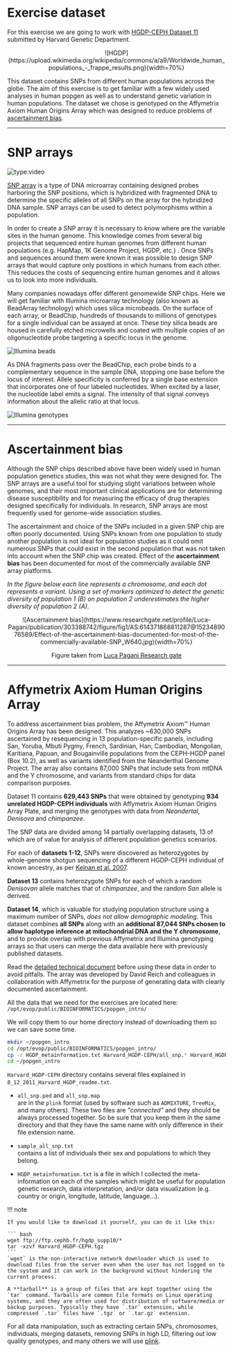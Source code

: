 # Exercise dataset

For this exercise we are going to work with [HGDP-CEPH Dataset 11](http://www.cephb.fr/en/hgdp_panel.php) submitted by Harvard Genetic Department.

<center>
![HGDP](https://upload.wikimedia.org/wikipedia/commons/a/a9/Worldwide_human_populations_-_frappe_results.png){width=70%}
</center>

This dataset contains SNPs from different human populations across the globe. The aim of this exercise is to get familiar with a few widely used analyses in human popgen as well as to understand  genetic variation in human populations. The dataset we chose is genotyped on the Affymetrix Axiom Human Origins Array which was designed to reduce problems of [ascertainment bias](https://www.ncbi.nlm.nih.gov/books/NBK9792/). 



*********************************************************************

# SNP arrays

![type:video](https://www.youtube.com/embed/lVG04dAAyvY)

[SNP array](https://en.wikipedia.org/wiki/SNP_array) is a type of DNA microarray containing designed probes harboring the SNP positions, which is hybridized with fragmented DNA to determine the specific alleles of all SNPs on the array for the hybridized DNA sample. 
SNP arrays can be used to detect polymorphisms within a population. 

In order to create a SNP array it is necessary to know where are the variable sites in the human genome. This knowledge comes from several big projects that sequenced entire human genomes from different human populations (e.g. HapMap, 1K Genome Project, HGDP, etc.) . Once SNPs and sequences around them were known it was possible to design SNP arrays that would capture only positions in which humans from each other. This reduces the costs of sequencing entire human genomes and it allows us to look into more individuals. 

Many companies nowadays offer different genomewide SNP chips. Here we will get familiar with Illumina microarray technology (also known as BeadArray technology) which uses silica microbeads. On the surface of each array, or BeadChip, hundreds of thousands to millions of genotypes for a single individual can be assayed at once. These tiny silica beads are housed in carefully etched microwells and coated with multiple copies of an oligonucleotide probe targeting a specific locus in the genome.

![Illumina beads](https://www.illumina.com/content/dam/illumina-marketing/images/science/v2/web-graphic/multi-sample-array-formats-web-graphic.jpg)

As DNA fragments pass over the BeadChip, each probe binds to a complementary sequence in the sample DNA, stopping one base before the locus of interest. Allele specificity is conferred by a single base extension that incorporates one of four labeled nucleotides. When excited by a laser, the nucleotide label emits a signal. The intensity of that signal conveys information about the allelic ratio at that locus.

![Illumina genotypes](https://www.illumina.com/content/dam/illumina-marketing/images/technology/microarray/how-microarrays-work-web-graphic.jpg)




*********************************************************************

# Ascertainment bias

Although the SNP chips described above have been widely used in human population genetics studies, this was not what they were designed for. The SNP arrays are a useful tool for studying slight variations between whole genomes, and their most important clinical applications are for determining disease susceptibility and for measuring the efficacy of drug therapies designed specifically for individuals. In research, SNP arrays are most frequently used for genome-wide association studies.

The ascertainment and choice of the SNPs included in a given SNP chip are often poorly documented. Using SNPs known from one population to study another population is not ideal for population studies as it could omit numerous SNPs that could exist in the second population that was not taken into account when the SNP chip was created. Effect of the __ascertainment bias__ has been documented for most of the commercially available SNP array platforms. 

_In the figure below each line represents a chromosome, and each dot represents a variant. Using a set of markers optimized to detect the genetic diversity of population 1 (B) on population 2 underestimates the higher diversity of population 2 (A)._ 

<center>
![Ascertainment bias](https://www.researchgate.net/profile/Luca-Pagani/publication/303388742/figure/fig1/AS:614371868811287@1523489076589/Effect-of-the-ascertainment-bias-documented-for-most-of-the-commercially-available-SNP_W640.jpg){width=70%}

Figure taken from [Luca Pagani Research gate](https://www.researchgate.net/publication/303388742_Through_the_layers_of_the_Ethiopian_genome_a_survey_of_human_genetic_variation_based_on_genome-wide_genotyping_and_re-sequencing_data/figures?lo=1)
</center>

*********************************************************************

# Affymetrix Axiom Human Origins Array

To address ascertainment bias problem, the Affymetrix Axiom™ Human Origins Array has been designed. This analyzes ~630,000 SNPs ascertained by resequencing in 13 population-specific panels, including San, Yoruba, Mbuti Pygmy, French, Sardinian, Han, Cambodian, Mongolian, Karitiana, Papuan, and Bougainville populations from the CEPH-HGDP panel (Box 10.2), as well as variants identified from the Neanderthal Genome Project. The array also contains 87,000 SNPs that include sets from mtDNA and the Y chromosome, and variants from standard chips for data comparison purposes.

Dataset 11 contains __629,443 SNPs__ that were obtained by genotyping __934 unrelated HGDP-CEPH individuals__ with Affymetrix Axiom Human Origins Array Plate, and merging the genotypes with data from _Neandertal_, _Denisova_ and _chimpanzee_. 

The SNP data are divided among 14 partially overlapping datasets, 13 of which are of value for analysis of different population genetics scenarios. 

For each of __datasets 1-12__, SNPs were discovered as heterozygotes by whole-genome shotgun sequencing of a different HGDP-CEPH individual of known ancestry, as per [Keinan et al. 2007](https://www.nature.com/articles/ng2116). 

__Dataset 13__ contains heterozygote SNPs for each of which a random _Denisovan_ allele matches that of _chimpanzee_, and the random _San_ allele is derived. 

__Dataset 14__, which is valuable for studying population structure using a maximum number of SNPs, _does not allow demographic modeling_. This dataset combines __all SNPs__ along with an __additional 87,044 SNPs chosen to allow haplotype inference at mitochondrial DNA and the Y chromosome__, and to provide overlap with previous Affymetrix and Illumina genotyping arrays so that users can merge the data available here with previously published datasets. 

Read the [detailed technical document](ftp://ftp.cephb.fr/hgdp_supp10/8_12_2011_Technical_Array_Design_Document.pdf) before using these data in order to avoid pitfalls. The array was developed by David Reich and colleagues in collaboration with Affymetrix for the purpose of generating data with clearly documented ascertainment.

All the data that we need for the exercises are located here:
`/opt/evop/public/BIOINFORMATICS/popgen_intro/`

We will copy them to our home directory instead of downloading them so we can save some time.
``` bash
mkdir ~/popgen_intro
cd /opt/evop/public/BIOINFORMATICS/popgen_intro/
cp -r HGDP_metainformation.txt Harvard_HGDP-CEPH/all_snp.* Harvard_HGDP-CEPH/sample_all_snp.txt ~/popgen_intro/
cd ~/popgen_intro
```

`Harvard_HGDP-CEPH` directory contains several files explained in `8_12_2011_Harvard_HGDP_readme.txt`. 

- `all_snp.ped` and `all_snp.map`<br />
  are in the `plink` format (used by software such as `ADMIXTURE`, `TreeMix`, and many others). These two files are _"connected"_ and they should be always processed together. So be sure that you keep them in the same directory and that they have the same name with only difference in their file extension name.

- `sample_all_snp.txt`<br /> 
  contains a list of individuals their sex and populations to which they belong.

- `HGDP_metainformation.txt` 
  is a file in which I collected the meta-information on each of the samples which might be useful for population genetic research, data interpretation, and/or data visualization (e.g. country or origin, longitude, latitude, language...).

!!! note

    If you would like to download it yourself, you can do it like this:

    ``` bash
    wget ftp://ftp.cephb.fr/hgdp_supp10/*
    tar -xzvf Harvard_HGDP-CEPH.tgz
    ```
    `wget` is the non-interactive network downloader which is used to download files from the server even when the user has not logged on to the system and it can work in the background without hindering the current process.

    A **tarball** is a group of files that are kept together using the `tar` command. Tarballs are common file formats on Linux operating systems, and they are often used for distribution of software/media or backup purposes. Typically they have `.tar` extension, while compressed `.tar` files have `.tgz` or `.tar.gz` extension.

For all data manipulation, such as extracting certain SNPs, chromosomes, individuals, merging datasets, removing SNPs in high LD, filtering out low quality genotypes, and many others we will use [plink](https://www.cog-genomics.org/plink2).